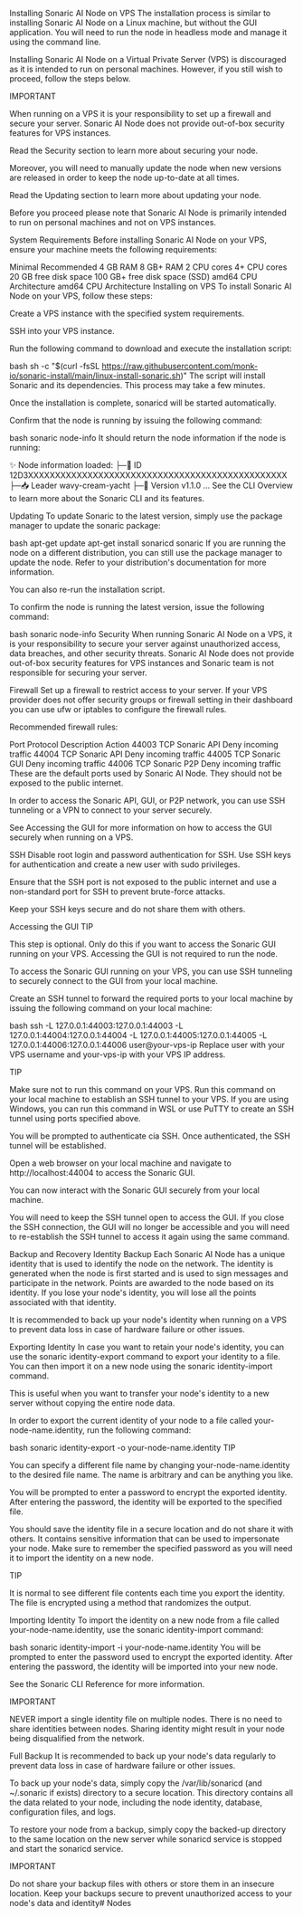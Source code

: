 Installing Sonaric AI Node on VPS
The installation process is similar to installing Sonaric AI Node on a Linux machine, but without the GUI application. You will need to run the node in headless mode and manage it using the command line.

Installing Sonaric AI Node on a Virtual Private Server (VPS) is discouraged as it is intended to run on personal machines. However, if you still wish to proceed, follow the steps below.

IMPORTANT

When running on a VPS it is your responsibility to set up a firewall and secure your server. Sonaric AI Node does not provide out-of-box security features for VPS instances.

Read the Security section to learn more about securing your node.

Moreover, you will need to manually update the node when new versions are released in order to keep the node up-to-date at all times.

Read the Updating section to learn more about updating your node.

Before you proceed please note that Sonaric AI Node is primarily intended to run on personal machines and not on VPS instances.

System Requirements
Before installing Sonaric AI Node on your VPS, ensure your machine meets the following requirements:

Minimal	Recommended
4 GB RAM	8 GB+ RAM
2 CPU cores	4+ CPU cores
20 GB free disk space	100 GB+ free disk space (SSD)
amd64 CPU Architecture	amd64 CPU Architecture
Installing on VPS
To install Sonaric AI Node on your VPS, follow these steps:

Create a VPS instance with the specified system requirements.

SSH into your VPS instance.

Run the following command to download and execute the installation script:

bash
sh -c "$(curl -fsSL https://raw.githubusercontent.com/monk-io/sonaric-install/main/linux-install-sonaric.sh)"
The script will install Sonaric and its dependencies. This process may take a few minutes.

Once the installation is complete, sonaricd will be started automatically.

Confirm that the node is running by issuing the following command:

bash
sonaric node-info
It should return the node information if the node is running:


 ✨ Node information loaded:
 ├─🧊 ID             12D3XXXXXXXXXXXXXXXXXXXXXXXXXXXXXXXXXXXXXXXXXXXXXXXX
 ├─📥 Leader         wavy-cream-yacht
 ├─🧊 Version        v1.1.0
 ...
See the CLI Overview to learn more about the Sonaric CLI and its features.

Updating
To update Sonaric to the latest version, simply use the package manager to update the sonaric package:

bash
apt-get update
apt-get install sonaricd sonaric
If you are running the node on a different distribution, you can still use the package manager to update the node. Refer to your distribution's documentation for more information.

You can also re-run the installation script.

To confirm the node is running the latest version, issue the following command:

bash
sonaric node-info
Security
When running Sonaric AI Node on a VPS, it is your responsibility to secure your server against unauthorized access, data breaches, and other security threats. Sonaric AI Node does not provide out-of-box security features for VPS instances and Sonaric team is not responsible for securing your server.

Firewall
Set up a firewall to restrict access to your server. If your VPS provider does not offer security groups or firewall setting in their dashboard you can use ufw or iptables to configure the firewall rules.

Recommended firewall rules:

Port	Protocol	Description	Action
44003	TCP	Sonaric API	Deny incoming traffic
44004	TCP	Sonaric API	Deny incoming traffic
44005	TCP	Sonaric GUI	Deny incoming traffic
44006	TCP	Sonaric P2P	Deny incoming traffic
These are the default ports used by Sonaric AI Node. They should not be exposed to the public internet.

In order to access the Sonaric API, GUI, or P2P network, you can use SSH tunneling or a VPN to connect to your server securely.

See Accessing the GUI for more information on how to access the GUI securely when running on a VPS.

SSH
Disable root login and password authentication for SSH. Use SSH keys for authentication and create a new user with sudo privileges.

Ensure that the SSH port is not exposed to the public internet and use a non-standard port for SSH to prevent brute-force attacks.

Keep your SSH keys secure and do not share them with others.

Accessing the GUI
TIP

This step is optional. Only do this if you want to access the Sonaric GUI running on your VPS. Accessing the GUI is not required to run the node.

To access the Sonaric GUI running on your VPS, you can use SSH tunneling to securely connect to the GUI from your local machine.

Create an SSH tunnel to forward the required ports to your local machine by issuing the following command on your local machine:

bash
ssh -L 127.0.0.1:44003:127.0.0.1:44003 -L 127.0.0.1:44004:127.0.0.1:44004 -L 127.0.0.1:44005:127.0.0.1:44005 -L 127.0.0.1:44006:127.0.0.1:44006 user@your-vps-ip
Replace user with your VPS username and your-vps-ip with your VPS IP address.

TIP

Make sure not to run this command on your VPS. Run this command on your local machine to establish an SSH tunnel to your VPS. If you are using Windows, you can run this command in WSL or use PuTTY to create an SSH tunnel using ports specified above.

You will be prompted to authenticate cia SSH. Once authenticated, the SSH tunnel will be established.

Open a web browser on your local machine and navigate to http://localhost:44004 to access the Sonaric GUI.

You can now interact with the Sonaric GUI securely from your local machine.

You will need to keep the SSH tunnel open to access the GUI. If you close the SSH connection, the GUI will no longer be accessible and you will need to re-establish the SSH tunnel to access it again using the same command.

Backup and Recovery
Identity Backup
Each Sonaric AI Node has a unique identity that is used to identify the node on the network. The identity is generated when the node is first started and is used to sign messages and participate in the network. Points are awarded to the node based on its identity. If you lose your node's identity, you will lose all the points associated with that identity.

It is recommended to back up your node's identity when running on a VPS to prevent data loss in case of hardware failure or other issues.

Exporting Identity
In case you want to retain your node's identity, you can use the sonaric identity-export command to export your identity to a file. You can then import it on a new node using the sonaric identity-import command.

This is useful when you want to transfer your node's identity to a new server without copying the entire node data.

In order to export the current identity of your node to a file called your-node-name.identity, run the following command:

bash
sonaric identity-export -o your-node-name.identity
TIP

You can specify a different file name by changing your-node-name.identity to the desired file name. The name is arbitrary and can be anything you like.

You will be prompted to enter a password to encrypt the exported identity. After entering the password, the identity will be exported to the specified file.

You should save the identity file in a secure location and do not share it with others. It contains sensitive information that can be used to impersonate your node. Make sure to remember the specified password as you will need it to import the identity on a new node.

TIP

It is normal to see different file contents each time you export the identity. The file is encrypted using a method that randomizes the output.

Importing Identity
To import the identity on a new node from a file called your-node-name.identity, use the sonaric identity-import command:

bash
sonaric identity-import -i your-node-name.identity
You will be prompted to enter the password used to encrypt the exported identity. After entering the password, the identity will be imported into your new node.

See the Sonaric CLI Reference for more information.

IMPORTANT

NEVER import a single identity file on multiple nodes. There is no need to share identities between nodes. Sharing identity might result in your node being disqualified from the network.

Full Backup
It is recommended to back up your node's data regularly to prevent data loss in case of hardware failure or other issues.

To back up your node's data, simply copy the /var/lib/sonaricd (and ~/.sonaric if exists) directory to a secure location. This directory contains all the data related to your node, including the node identity, database, configuration files, and logs.

To restore your node from a backup, simply copy the backed-up directory to the same location on the new server while sonaricd service is stopped and start the sonaricd service.

IMPORTANT

Do not share your backup files with others or store them in an insecure location. Keep your backups secure to prevent unauthorized access to your node's data and identity# Nodes
